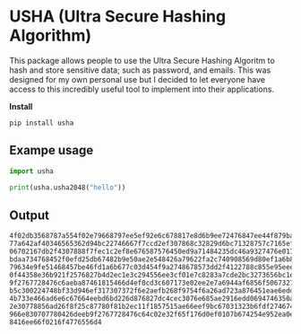 # USHA (Ultra Secure Hashing Algorithm)
This package allows people to use the Ultra Secure Hashing Algoritm to hash and store sensitive data; such as password, and emails. This was designed for my own personal use but I decided to let everyone have access to this incredibly useful tool to implement into their applications.

**Install**
```
pip install usha
```

## Exampe usage
```python
import usha

print(usha.usha2048("hello"))
```

## Output
```
4f02db3568787a554f02e79668797ee5ef92e6c678817e8d6b9ee72476847ee44f879ba4687d52c84ecfc7c8645b61a0efdfe6d82fc536c64efce7b3e47
77a642af40346565362d94bc22746667f7ccd2ef307868c32829d6bc71328757c7165efd762b478853d944fcb22b7687d5ab4ebcce6972edffc646f01e5
06702167db2f4307888f7fec1c2ef8e676587576450ed9a71484235dc46a9327476e017ede0eaece36404cf2554ed2e516605efde56ed707c47764eeb86
bdaa734768452f0efd25db67482b9e50ae2e548426a79622fa2c740908569d80ef1a6b8886d5e96efdb26c678857dbdeed2c787ec5e6bcc4f01d9b5e45b
79634e9fe51468457be46fd1a6b677c03d454f9a2748678573dd2f4122788c855e95eee423b66c4b7ad56e81e73877037ee6ead807c636656edd6edb97b
0f44358e36b921f2576827b4d2ec1e3c294556ee3cf01e7c8283a7cde2bc3273656bc1ec5eae02741b52555cfebcf27b5f5a10ac56ede872f7724cec2eb
9f2767728476c6aeba87461815466d4ef0cd3c607173e02ee2e7a6944af6856f506732747d38c38bc8e3b685dd6e956f90df48707f7cd66ef6e6c474736
b5c300224748bf33d946ef317307372f6e2aefb268f9754f6a26ad723a876451eae6edda6c878435b4a2fa0273857857ce56e9727387404fee42ef86318
4b733e466ad6e6c67664eebd6bd226d876827dc4cec3076e685ae2916edd0694746350a40af51337bd33f6652eeea7384f705c56ef0326b237639c3f6fc
2e30778856ad26f8f25c87780f81b2ec11f1857515ae66eef9bc67031323b6fdf274674850e494a8323b466041e346f99674874833edeaecaa7c80b5edc
966e830707780426deeb9f2767728476c64c02e32f65f176d0ef0107b674254e952ea0e72698057ce52f0027368c777d652af9e72689757ec56e91c7187
8416ee66f0216f4776556d4
```
